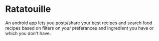 # Ratatouille

An android app lets you posts/share your best recipes and search food recipes based on filters on your preferances and ingredient you have or which you don't have.
